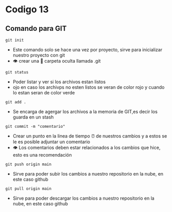# Codigo 13

## Comando para GIT
```
git init
```
- Este comando solo se hace una vez por proyecto, sirve para inicializar nuestro proyecto con git
- :eye: crear una :file_folder: carpeta oculta llamada .git

```
git status
```
- Poder listar y ver si los archivos estan listos
- ojo en caso los archivps no esten listos se veran de color rojo y cuando lo estan seran de color verde


```
git add .
```

- Se encarga de agergar los archivos a la memoria de GIT,es decir los guarda en un stash

```
git commit -m "comentario"
```
- Crear un punto en la linea de tiempo :alarm_clock: de nuestros cambios y a estos se le es posible adjuntar un comentario
- :eye: Los comentarios deben estar relacionados a los cambios que hice, esto es una recomendación
```
git push origin main
````

- Sirve para poder subir los cambios a nuestro repositorio en la nube, en este caso github
```
git pull origin main
````

- Sirve para poder descargar los cambios a nuestro repositorio en la nube, en este caso github

